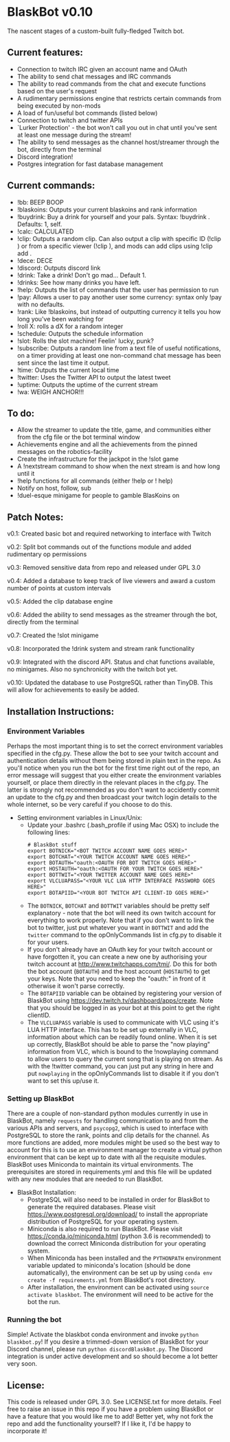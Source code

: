 # BlaskBot v0.10 #


The nascent stages of a custom-built fully-fledged Twitch bot.


## Current features: ##
* Connection to twitch IRC given an account name and OAuth
* The ability to send chat messages and IRC commands
* The ability to read commands from the chat and execute functions based on the user's request
* A rudimentary permissions engine that restricts certain commands from being executed by non-mods
* A load of fun/useful bot commands (listed below)
* Connection to twitch and twitter APIs
* `Lurker Protection' - the bot won't call you out in chat until you've sent at least one message during the stream!
* The ability to send messages as the channel host/streamer through the bot, directly from the terminal
* Discord integration!
* Postgres integration for fast database management


## Current commands: ##
* !bb: BEEP BOOP
* !blaskoins: Outputs your current blaskoins and rank information
* !buydrink: Buy a drink for yourself and your pals. Syntax: !buydrink <number> <users>. Defaults: 1, self.
* !calc: CALCULATED
* !clip: Outputs a random clip. Can also output a clip with specific ID (!clip <ID>) or from a specific viewer (!clip <VIEWER>), and mods can add clips using !clip add <SLUG> <AUTHOR>.
* !dece: DECE
* !discord: Outputs discord link
* !drink: Take a drink! Don't go mad... Default 1.
* !drinks: See how many drinks you have left.
* !help: Outputs the list of commands that the user has permission to run
* !pay: Allows a user to pay another user some currency: syntax only !pay <USERNAME> <NUMBER> with no defaults.
* !rank: Like !blaskoins, but instead of outputting currency it tells you how long you've been watching for
* !roll X: rolls a dX for a random integer
* !schedule: Outputs the schedule information
* !slot: Rolls the slot machine! Feelin' lucky, punk?
* !subscribe: Outputs a random line from a text file of useful notifications, on a timer providing at least one non-command chat message has been sent since the last time it output.
* !time: Outputs the current local time
* !twitter: Uses the Twitter API to output the latest tweet
* !uptime: Outputs the uptime of the current stream
* !wa: WEIGH ANCHOR!!!


## To do: ##
* Allow the streamer to update the title, game, and communities either from the cfg file or the bot terminal window
* Achievements engine and all the achievements from the pinned messages on the robotics-facility
* Create the infrastructure for the jackpot in the !slot game
* A !nextstream command to show when the next stream is and how long until it
* !help functions for all commands (either !help <COMMAND> or !<COMMAND> help)
* Notify on host, follow, sub
* !duel-esque minigame for people to gamble BlasKoins on


## Patch Notes: ##
v0.1: Created basic bot and required networking to interface with Twitch

v0.2: Split bot commands out of the functions module and added rudimentary op permissions

v0.3: Removed sensitive data from repo and released under GPL 3.0

v0.4: Added a database to keep track of live viewers and award a custom number of points at custom intervals

v0.5: Added the clip database engine

v0.6: Added the ability to send messages as the streamer through the bot, directly from the terminal

v0.7: Created the !slot minigame

v0.8: Incorporated the !drink system and stream rank functionality

v0.9: Integrated with the discord API. Status and chat functions available, no minigames. Also no synchronicity with the twitch bot yet.

v0.10: Updated the database to use PostgreSQL rather than TinyDB. This will allow for achievements to easily be added.

## Installation Instructions: ##

### Environment Variables ###
Perhaps the most important thing is to set the correct environment variables specified in the cfg.py.
These allow the bot to see your twitch account and authentication details without them being stored in plain text in the repo.
As you'll notice when you run the bot for the first time right out of the repo, an error message will suggest that you either create the environment variables yourself, or place them directly in the relevant places in the cfg.py.
The latter is strongly not recommended as you don't want to accidently commit an update to the cfg.py and then broadcast your twitch login details to the whole internet, so be very careful if you choose to do this.

* Setting environment variables in Linux/Unix:
    * Update your .bashrc (.bash\_profile if using Mac OSX) to include the following lines:
         ```
         # BlaskBot stuff
         export BOTNICK="<BOT TWITCH ACCOUNT NAME GOES HERE>"
         export BOTCHAT="<YOUR TWITCH ACCOUNT NAME GOES HERE>"
         export BOTAUTH="oauth:<OAUTH FOR BOT TWITCH GOES HERE>"
         export HOSTAUTH="oauth:<OAUTH FOR YOUR TWITCH GOES HERE>"
         export BOTTWIT="<YOUR TWITTER ACCOUNT NAME GOES HERE>"
         export VLCLUAPASS="<YOUR VLC LUA HTTP INTERFACE PASSWORD GOES HERE>"
         export BOTAPIID="<YOUR BOT TWITCH API CLIENT-ID GOES HERE>"
         ```
    * The `BOTNICK`, `BOTCHAT` and `BOTTWIT` variables should be pretty self explanatory - note that the bot will need its own twitch account for everything to work properly. Note that if you don't want to link the bot to twitter, just put whatever you want in `BOTTWIT` and add the `twitter` command to the opOnlyCommands list in cfg.py to disable it for your users.
    * If you don't already have an OAuth key for your twitch account or have forgotten it, you can create a new one by authorising your twitch account at http://www.twitchapps.com/tmi/. Do this for both the bot account (`BOTAUTH`) and the host account (`HOSTAUTH`) to get your keys. Note that you need to keep the "oauth:" in front of it otherwise it won't parse correctly.
    * The `BOTAPIID` variable can be obtained by registering your version of BlaskBot using https://dev.twitch.tv/dashboard/apps/create. Note that you should be logged in as your bot at this point to get the right clientID.
    * The `VLCLUAPASS` variable is used to communicate with VLC using it's LUA HTTP interface. This has to be set up externally in VLC, information about which can be readily found online. When it is set up correctly, BlaskBot should be able to parse the "now playing" information from VLC, which is bound to the !nowplaying command to allow users to query the current song that is playing on stream. As with the !twitter command, you can just put any string in here and put `nowplaying` in the opOnlyCommands list to disable it if you don't want to set this up/use it.


### Setting up BlaskBot ###
There are a couple of non-standard python modules currently in use in BlaskBot, namely `requests` for handling communication to and from the various APIs and servers, and `psycopg2`, which is used to interface with PostgreSQL to store the rank, points and clip details for the channel.
As more functions are added, more modules might be used so the best way to account for this is to use an environment manager to create a virtual python environment that can be kept up to date with all the requisite modules.
BlaskBot uses Miniconda to maintain its virtual environments.
The prerequisites are stored in requirements.yml and this file will be updated with any new modules that are needed to run BlaskBot.


* BlaskBot Installation:
    * PostgreSQL will also need to be installed in order for BlaskBot to generate the required databases. Please visit https://www.postgresql.org/download/ to install the appropriate distribution of PostgreSQL for your operating system.
    * Miniconda is also required to run BlaskBot. Please visit https://conda.io/miniconda.html (python 3.6 is recommended) to download the correct Miniconda distribution for your operating system.
    * When Miniconda has been installed and the `PYTHONPATH` environment variable updated to miniconda's location (should be done automatically), the environment can be set up by using `conda env create -f requirements.yml` from BlaskBot's root directory.
    * After installation, the environment can be activated using `source activate blaskbot`. The environment will need to be active for the bot the run.


### Running the bot ###
Simple! Activate the blaskbot conda environment and invoke `python blaskbot.py`!
If you desire a trimmed-down version of BlaskBot for your Discord channel, please run `python discordBlaskBot.py`.
The Discord integration is under active development and so should become a lot better very soon.


## License: ##
This code is released under GPL 3.0. See LICENSE.txt for more details.
Feel free to raise an issue in this repo if you have a problem using BlaskBot or have a feature that you would like me to add!
Better yet, why not fork the repo and add the functionality yourself? If I like it, I'd be happy to incorporate it!
